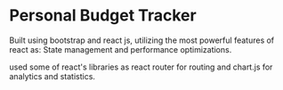 # Personal Budget Tracker

Built using bootstrap and react js, utilizing the most powerful features of react as:
State management and performance optimizations.

used some of react's libraries as react router for routing and chart.js for analytics and statistics.
